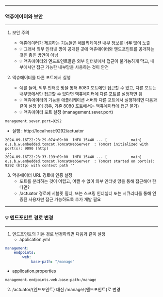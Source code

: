 -----
### 액츄에이터와 보안
-----
1. 보안 주의
   - 액츄에이터가 제공하는 기능들은 애플리케이션 내부 정보를 너무 많이 노출
   - 💡 그래서 외부 인터넷 망이 공개된 곳에 액츄에이터와 엔드포인트를 공개하는 것은 좋은 방안이 아님
   - 💡 액츄에이터와 엔드포인트들은 외부 인터넷에서 접근이 불가능하게 막고, 내부에서만 접근 가능한 내부망을 사용하는 것이 안전

2. 액츄에이터를 다른 포트에서 실행
   - 예를 들어, 외부 인터넷 망을 통해 8080 포트에만 접근할 수 있고, 다른 포트는 내부망에서만 접근할 수 있다면 액츄에이터에 다른 포트를 설정하면 됨
   - 💡 액츄에이터의 기능을 애플리케이션 서버와 다른 포트에서 실행하려면 다음과 같이 설정 (이 경우, 기존 8080 포트에서는 액츄에이터에 접근 불가)
   - 💡 액츄에이터 포트 설정 (management.sever.port)
```properties
management.sever.port=9292
```
   - 실행 : http://localhost:9292/actuator
```
2024-09-16T22:23:29.074+09:00  INFO 15440 --- [           main] o.s.b.w.embedded.tomcat.TomcatWebServer  : Tomcat initialized with port(s): 9090 (http)
...
2024-09-16T22:23:33.199+09:00  INFO 15440 --- [           main] o.s.b.w.embedded.tomcat.TomcatWebServer  : Tomcat started on port(s): 9292 (http) with context path ''
```

3. 액츄에이터 URL 경로에 인증 설정
   - 포트를 분리하는 것이 어렵고, 어쩔 수 없이 외부 인터넷 망을 통해 접근해야 한다면?
   - /actuator 경로에 서블릿 필터, 또는 스프링 인터셉터 또는 시큐리티를 통해 인증된 사용자만 접근 가능하도록 추가 개발 필요

-----
### 💡 엔드포인트 경로 변경
-----
1. 엔드포인트의 기본 경로 변경하려면 다음과 같이 설정
   - application.yml
```yml
management:
    endpoints:
        web:
            base-path: "/manage"
```

   - application.properties
```properties
management.endpoints.web.base-path:/manage
```

2. /actuator/{엔드포인트} 대신 /manage/{엔드포인트}로 변경
